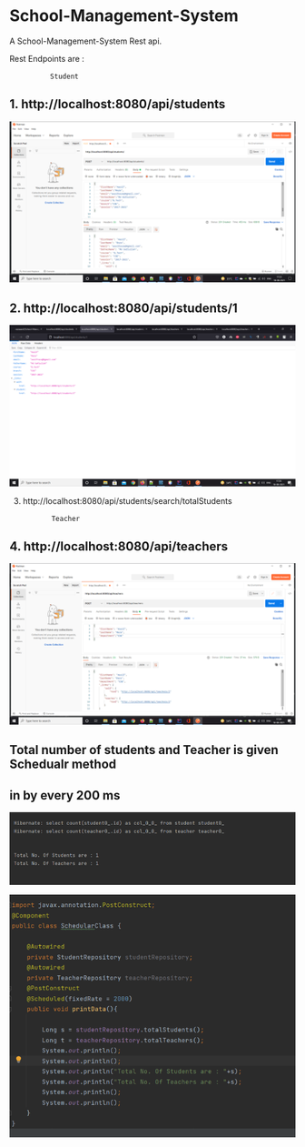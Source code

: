 # School-Management-System
A  School-Management-System Rest api.



Rest Endpoints are :

              Student
## 1.  http://localhost:8080/api/students

![img.png](img.png)

## 2. http://localhost:8080/api/students/1
![img_1.png](img_1.png)

3. http://localhost:8080/api/students/search/totalStudents
              
              Teacher
## 4. http://localhost:8080/api/teachers
![img_2.png](img_2.png)

## Total number of students and Teacher is given Schedualr method 
## in by every 200 ms
![img_3.png](img_3.png)

![img_4.png](img_4.png)
